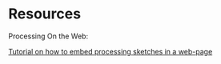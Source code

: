 # Resources

Processing On the Web:

[Tutorial on how to embed processing sketches in a web-page](http://processingjs.nihongoresources.com/processing%20on%20the%20web/)

